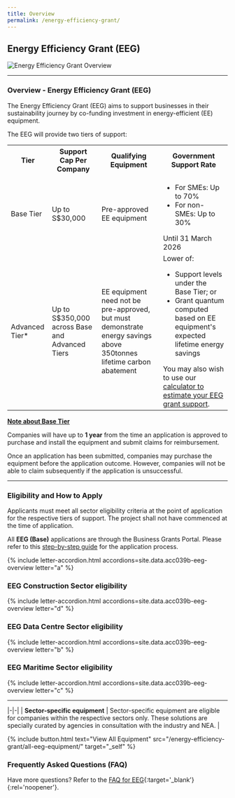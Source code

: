```yaml
---
title: Overview
permalink: /energy-efficiency-grant/
---
```


## Energy Efficiency Grant (EEG)

![Energy Efficiency Grant Overview](/images/grow/eeg/eeg_overview_banner.jpg)

---

### Overview - Energy Efficiency Grant (EEG)

The Energy Efficiency Grant (EEG) aims to support businesses in their sustainability journey by co-funding investment in energy-efficient (EE) equipment.
 
The EEG will provide two tiers of support:

<table>
  <tr>
    <th>Tier</th>
    <th>Support Cap Per Company</th>
    <th>Qualifying Equipment</th>
    <th>Government Support Rate</th>
  </tr>
  <tr>
    <td>Base Tier</td>
    <td>Up to S$30,000</td>
    <td>Pre-approved EE equipment</td>
    <td>
    <ul>
      <li>For SMEs: Up to 70%</li>
      <li>For non-SMEs: Up to 30%</li>
    </ul>
    Until 31 March 2026
    </td>
  </tr>
  <tr>
    <td>Advanced Tier*</td>
    <td>Up to S$350,000 across Base and Advanced Tiers</td>
    <td>EE equipment need not be pre-approved, but must demonstrate energy savings above 350tonnes lifetime carbon abatement</td>
    <td>Lower of:<br>
    <ul>
    <li>Support levels under the Base Tier; or</li>
    <li>Grant quantum computed based on EE equipment's expected lifetime energy savings</li>
    </ul>
    You may also wish to use our <a href="https://go.gov.sg/eeg-checker" target="_blank" rel="noopener noreferrer">calculator to estimate your EEG grant support</a>.
    </td>
  </tr>
</table>

<u><b>Note about Base Tier</b></u> 

Companies will have up to <b>1 year</b> from the time an application is approved to purchase and install the equipment and submit claims for reimbursement. 

Once an application has been submitted, companies may purchase the equipment before the application outcome. However, companies will not be able to claim subsequently if the application is unsuccessful.

----

<a name='eeg-eligibility'></a>

### Eligibility and How to Apply

Applicants must meet all sector eligibility criteria at the point of application for the respective tiers of support. The project shall not have commenced at the time of application.

All <b>EEG (Base)</b> applications are through the Business Grants Portal. Please refer to this [step-by-step guide](/images/eeg/EEG(Base)%20step-by-step%20guide%20(25.01.16)_vf.pdf) for the application process.

{% include letter-accordion.html accordions=site.data.acc039b-eeg-overview letter="a" %}

<a name='eeg-construction'></a>

### EEG Construction Sector eligibility

{% include letter-accordion.html accordions=site.data.acc039b-eeg-overview letter="d" %}

<a name='eeg-data-centre'></a>

### EEG Data Centre Sector eligibility

{% include letter-accordion.html accordions=site.data.acc039b-eeg-overview letter="b" %}

<a name='eeg-maritime'></a>

### EEG Maritime Sector eligibility

{% include letter-accordion.html accordions=site.data.acc039b-eeg-overview letter="c" %}


----
<a name='type-of-eeg-soln'></a>

|-|-|
| **Sector-specific equipment** | Sector-specific equipment are eligible for companies within the respective sectors only. These solutions are specially curated by agencies in consultation with the industry and NEA. |

{% include button.html text="View All Equipment" src="/energy-efficiency-grant/all-eeg-equipment/" target="_self" %}


<a name='eeg-faq'></a>

### Frequently Asked Questions (FAQ)

Have more questions? Refer to the [FAQ for EEG](/business-grants-portal-faq/eeg/){:target='_blank'}{:rel='noopener'}.


<script src="/jquery/jquery.min.js"></script>
<script src="/jquery/bp-menu-new-tab.js"></script>
<script src="/jquery/resize-tables.js"></script>


